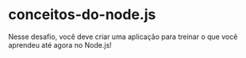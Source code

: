 # conceitos-do-node.js
Nesse desafio, você deve criar uma aplicação para treinar o que você aprendeu até agora no Node.js!
